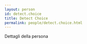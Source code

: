 ```yaml
---
layout: person
id: detect.choice
title: Detect Choice
permalink: people/detect.choice.html
---
```


Dettagli della persona